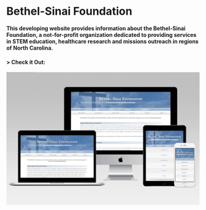 # Bethel-Sinai Foundation

__This developing website provides information about the Bethel-Sinai Foundation, a not-for-profit organization dedicated to providing services in STEM education, healthcare research and missions outreach in regions of North Carolina.__

#### > __Check it Out:__
[![Bethel-Sinai Foundation](img/bethel-responsive1.png)](http://www.bethelsinai.org/)
